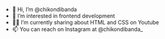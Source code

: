 - 👋 Hi, I’m @chikondibanda
- 👀 I’m interested in frontend development
- 👨‍💻 I’m currently sharing about HTML and CSS on Youtube
- 📫 You can reach on Instagram at @chikondibanda_

<!---
chikondibanda/chikondibanda is a ✨ special ✨ repository because its `README.md` (this file) appears on your GitHub profile.
You can click the Preview link to take a look at your changes.
--->
